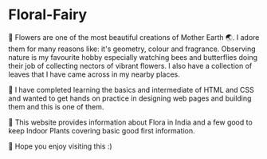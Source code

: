 # Floral-Fairy

🌷 Flowers are one of the most beautiful creations of Mother Earth 🌏. I adore them for many reasons like: it's geometry, colour and fragrance. Observing nature is my favourite hobby especially watching bees and butterflies doing their job of collecting nectors of vibrant flowers. I also have a collection of leaves that I have came across in my nearby places.

🦋 I have completed learning the basics and intermediate of HTML and CSS and wanted to get hands on practice in designing web pages and building them and this is one of them.

🌿 This website provides information about Flora in India and a few good to keep Indoor Plants covering basic good first information.

🌻 Hope you enjoy visiting this :)

